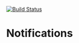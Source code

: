 [![Build Status](https://dev.azure.com/igortomilov/Notifications/_apis/build/status/ManGysT.Notifications?branchName=master)](https://dev.azure.com/igortomilov/Notifications/_build/latest?definitionId=1&branchName=master)

# Notifications

